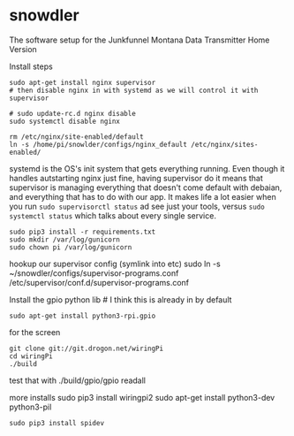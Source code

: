 # snowdler
The software setup for the Junkfunnel Montana Data Transmitter Home Version

Install steps

    sudo apt-get install nginx supervisor
    # then disable nginx in with systemd as we will control it with supervisor

    # sudo update-rc.d nginx disable
    sudo systemctl disable nginx

    rm /etc/nginx/site-enabled/default
    ln -s /home/pi/snowlder/configs/nginx_default /etc/nginx/sites-enabled/

systemd is the OS's init system that gets everything running.  Even though it handles autstarting nginx just fine, having supervisor do it means that supervisor is managing everything that doesn't come default with debaian, and everything that has to do with our app.  It makes life a lot easier when you run `sudo supervisorctl status` ad see just your tools, versus `sudo systemctl status` which talks about every single service.

    sudo pip3 install -r requirements.txt
    sudo mkdir /var/log/gunicorn
    sudo chown pi /var/log/gunicorn

hookup our supervisor config (symlink into etc)
    sudo ln -s ~/snowdler/configs/supervisor-programs.conf /etc/supervisor/conf.d/supervisor-programs.conf

Install the gpio python lib # I think this is already in by default

    sudo apt-get install python3-rpi.gpio


for the screen

    git clone git://git.drogon.net/wiringPi
    cd wiringPi
    ./build

test that with
    ./build/gpio/gpio readall

more installs
    sudo pip3 install wiringpi2
    sudo apt-get install python3-dev python3-pil

    sudo pip3 install spidev